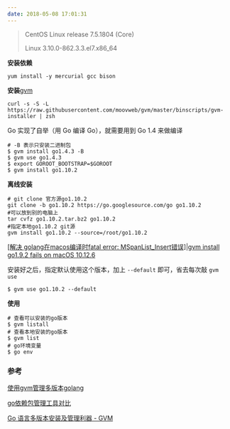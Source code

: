 ```yaml
---
date: 2018-05-08 17:01:31
---
```


> CentOS Linux release 7.5.1804 (Core)
>
> Linux 3.10.0-862.3.3.el7.x86_64

**安装依赖**

```shell
yum install -y mercurial gcc bison
```

**安装**[gvm](https://github.com/moovweb/gvm)

```shell
curl -s -S -L https://raw.githubusercontent.com/moovweb/gvm/master/binscripts/gvm-installer | zsh
```

Go 实现了自举（用 Go 编译 Go），就需要用到 Go 1.4 来做编译

```shell
# -B 表示只安装二进制包
$ gvm install go1.4.3 -B
$ gvm use go1.4.3
$ export GOROOT_BOOTSTRAP=$GOROOT
$ gvm install go1.10.2
```

**离线安装**

```shell
# git clone 官方源go1.10.2
git clone -b go1.10.2 https://go.googlesource.com/go go1.10.2
#可以放到别的电脑上
tar cvfz go1.10.2.tar.bz2 go1.10.2
#指定本地go1.10.2 git源
gvm install go1.10.2 --source=/root/go1.10.2
```

[[解决 golang在macos编译时fatal error: MSpanList_Insert错误]](https://github.com/moovweb/gvm/issues/264)|[gvm install go1.9.2 fails on macOS 10.12.6](https://github.com/moovweb/gvm/issues/284)

安装好之后，指定默认使用这个版本，加上 `--default` 即可，省去每次敲 `gvm use`

```shell
$ gvm use go1.10.2 --default
```

**使用**

```shell
# 查看可以安装的go版本
$ gvm listall
# 查看本地安装的go版本
$ gvm list
# go环境变量
$ go env
```

### 参考

[使用gvm管理多版本golang](http://chen-tao.github.io/2017/09/14/Use-gvm-manage-golang-version/)

[go依赖包管理工具对比](https://ieevee.com/tech/2017/07/10/go-import.html)

[Go 语言多版本安装及管理利器 - GVM](https://gocn.io/article/107)